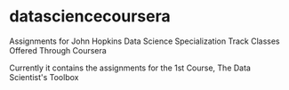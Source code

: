 # datasciencecoursera


Assignments for John Hopkins Data Science Specialization Track Classes Offered Through Coursera

Currently it contains the assignments for the 1st Course, The Data Scientist's Toolbox 
